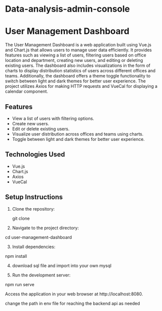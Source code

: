 # Data-analysis-admin-console
# User Management Dashboard

The User Management Dashboard is a web application built using Vue.js and Chart.js that allows users to manage user data efficiently. It provides features such as viewing a list of users, filtering users based on office location and department, creating new users, and editing or deleting existing users. The dashboard also includes visualizations in the form of charts to display distribution statistics of users across different offices and teams. Additionally, the dashboard offers a theme toggle functionality to switch between light and dark themes for better user experience. The project utilizes Axios for making HTTP requests and VueCal for displaying a calendar component.

## Features

- View a list of users with filtering options.
- Create new users.
- Edit or delete existing users.
- Visualize user distribution across offices and teams using charts.
- Toggle between light and dark themes for better user experience.

## Technologies Used

- Vue.js
- Chart.js
- Axios
- VueCal

## Setup Instructions

1. Clone the repository:
  
   git clone <repository-url>
   
2. Navigate to the project directory:

cd user-management-dashboard

3. Install dependencies:

npm install

4. download sql file and import into your own mysql

5. Run the development server:

npm run serve

Access the application in your web browser at http://localhost:8080.

change the path in env file for reaching the backend api as needed
